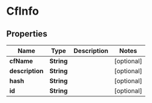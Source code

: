 

# CfInfo


## Properties

| Name | Type | Description | Notes |
|------------ | ------------- | ------------- | -------------|
|**cfName** | **String** |  |  [optional] |
|**description** | **String** |  |  [optional] |
|**hash** | **String** |  |  [optional] |
|**id** | **String** |  |  [optional] |



